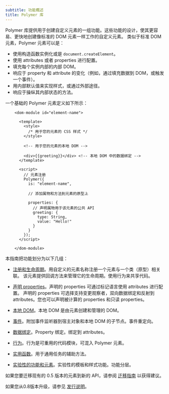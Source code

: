 ```yaml
---
subtitle: 功能概述
title: Polymer 库
---
```


Polymer 库提供用于创建自定义元素的一组功能。这些功能的设计，使其更容易、更快地创建像标准的 DOM 元素一样工作的自定义元素。
类似于标准 DOM 元素，Polymer 元素可以是：

* 使用构造函数实例化或是 `document.createElement`。
* 使用 attributes 或者 properties 进行配置。
* 填充每个实例内部的内部 DOM。
* 响应于 property 和 attribute 的变化（例如，通过填充数据到 DOM，或触发一个事件）。
* 用内部默认值来实现样式，或通过外部途径。
* 响应于操纵其内部状态的方法。

一个基础的 Polymer 元素定义如下所示：

```
    <dom-module id="element-name">

      <template>
        <style>
          /* 用于您的元素的 CSS 样式 */
        </style>

        <!-- 用于您的元素的本地 DOM -->

        <div>{{greeting}}</div> <!-- 本地 DOM 中的数据绑定 -->
      </template>

      <script>
        // 元素注册
        Polymer({
          is: "element-name",

          // 添加属物和方法到元素的原型上

          properties: {
            // 声明属物用于该元素的公共 API
            greeting: {
              type: String,
              value: "Hello!"
            }
          }
        });
      </script>

    </dom-module>
```


本指南把功能划分为以下几组：

*   [注册和生命周期](registering-elements)。用自定义的元素名称注册一个元素与一个类（原型）相关联。
    该元素提供回调方法来管理它的生命周期。使用行为来共享代码。

*   [声明 properties](properties)。声明的 properties 可通过标记语言使用 attributes 进行配置。
    声明的 properties 可选择支持变更观察者，双向数据绑定和反射到 attributes。您也可以声明被计算的
    properties 和只读 properties。

*   [本地 DOM](local-dom)。本地 DOM 是由元素创建和管理的 DOM。

*   [事件](events)。附加事件监听器到宿主对象和本地 DOM 的子节点。事件重定向。

*   [数据绑定](data-binding)。Property 绑定。绑定到 attributes。

*   [行为](behaviors)。行为是可重用的代码模块，可混入 Polymer 元素。

*   [实用函数](instance-methods)。用于通用任务的辅助方法。

*   [实验性的功能和元素](experimental)。实验性的模板和样式功能。功能分层。

如果您要迁移现有的 0.5 版本的元素到新的 API，请参阅 [迁移指南](/1.0/docs/migration) 以获得建议。

如果您从0.8版本升级，请参见 [发行说明](/1.0/docs/release-notes)。
